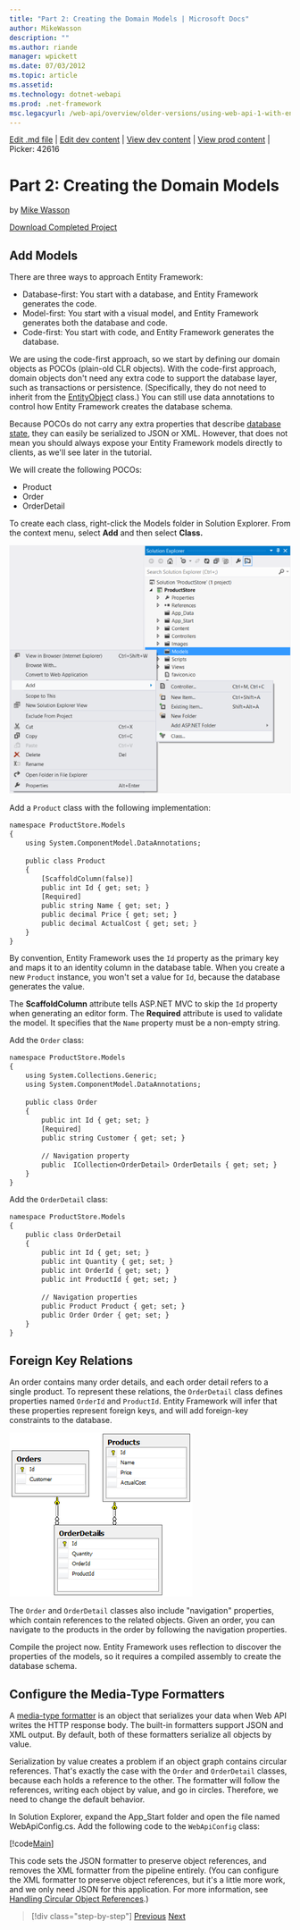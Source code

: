 ```yaml
---
title: "Part 2: Creating the Domain Models | Microsoft Docs"
author: MikeWasson
description: ""
ms.author: riande
manager: wpickett
ms.date: 07/03/2012
ms.topic: article
ms.assetid: 
ms.technology: dotnet-webapi
ms.prod: .net-framework
msc.legacyurl: /web-api/overview/older-versions/using-web-api-1-with-entity-framework-5/using-web-api-with-entity-framework-part-2
---
```

[Edit .md file](C:\Projects\msc\dev\Msc.Www\Web.ASP\App_Data\github\web-api\overview\older-versions\using-web-api-1-with-entity-framework-5\using-web-api-with-entity-framework-part-2.md) | [Edit dev content](http://www.aspdev.net/umbraco#/content/content/edit/42615) | [View dev content](http://docs.aspdev.net/tutorials/web-api/overview/older-versions/using-web-api-1-with-entity-framework-5/using-web-api-with-entity-framework-part-2.html) | [View prod content](http://www.asp.net/web-api/overview/older-versions/using-web-api-1-with-entity-framework-5/using-web-api-with-entity-framework-part-2) | Picker: 42616

Part 2: Creating the Domain Models
====================
by [Mike Wasson](https://github.com/MikeWasson)

[Download Completed Project](http://code.msdn.microsoft.com/ASP-NET-Web-API-with-afa30545)

## Add Models

There are three ways to approach Entity Framework:

- Database-first: You start with a database, and Entity Framework generates the code.
- Model-first: You start with a visual model, and Entity Framework generates both the database and code.
- Code-first: You start with code, and Entity Framework generates the database.

We are using the code-first approach, so we start by defining our domain objects as POCOs (plain-old CLR objects). With the code-first approach, domain objects don't need any extra code to support the database layer, such as transactions or persistence. (Specifically, they do not need to inherit from the [EntityObject](https://msdn.microsoft.com/en-us/library/system.data.objects.dataclasses.entityobject.aspx) class.) You can still use data annotations to control how Entity Framework creates the database schema.

Because POCOs do not carry any extra properties that describe [database state](https://msdn.microsoft.com/en-us/library/system.data.entitystate.aspx), they can easily be serialized to JSON or XML. However, that does not mean you should always expose your Entity Framework models directly to clients, as we'll see later in the tutorial.

We will create the following POCOs:

- Product
- Order
- OrderDetail

To create each class, right-click the Models folder in Solution Explorer. From the context menu, select **Add** and then select **Class.**

![](using-web-api-with-entity-framework-part-2/_static/image1.png)

Add a `Product` class with the following implementation:

    namespace ProductStore.Models
    {
        using System.ComponentModel.DataAnnotations;
    
        public class Product
        {
            [ScaffoldColumn(false)]
            public int Id { get; set; }
            [Required]
            public string Name { get; set; }
            public decimal Price { get; set; }
            public decimal ActualCost { get; set; }
        }
    }

By convention, Entity Framework uses the `Id` property as the primary key and maps it to an identity column in the database table. When you create a new `Product` instance, you won't set a value for `Id`, because the database generates the value.

The **ScaffoldColumn** attribute tells ASP.NET MVC to skip the `Id` property when generating an editor form. The **Required** attribute is used to validate the model. It specifies that the `Name` property must be a non-empty string.

Add the `Order` class:

    namespace ProductStore.Models
    {
        using System.Collections.Generic;
        using System.ComponentModel.DataAnnotations;
    
        public class Order
        {
            public int Id { get; set; }
            [Required]
            public string Customer { get; set; }
    
            // Navigation property
            public  ICollection<OrderDetail> OrderDetails { get; set; }
        }
    }

Add the `OrderDetail` class:

    namespace ProductStore.Models
    {
        public class OrderDetail
        {
            public int Id { get; set; }
            public int Quantity { get; set; }
            public int OrderId { get; set; }
            public int ProductId { get; set; }
    
            // Navigation properties
            public Product Product { get; set; }
            public Order Order { get; set; }
        }
    }

## Foreign Key Relations

An order contains many order details, and each order detail refers to a single product. To represent these relations, the `OrderDetail` class defines properties named `OrderId` and `ProductId`. Entity Framework will infer that these properties represent foreign keys, and will add foreign-key constraints to the database.

![](using-web-api-with-entity-framework-part-2/_static/image2.png)

The `Order` and `OrderDetail` classes also include "navigation" properties, which contain references to the related objects. Given an order, you can navigate to the products in the order by following the navigation properties.

Compile the project now. Entity Framework uses reflection to discover the properties of the models, so it requires a compiled assembly to create the database schema.

## Configure the Media-Type Formatters

A [media-type formatter](../../formats-and-model-binding/media-formatters.md) is an object that serializes your data when Web API writes the HTTP response body. The built-in formatters support JSON and XML output. By default, both of these formatters serialize all objects by value.

Serialization by value creates a problem if an object graph contains circular references. That's exactly the case with the `Order` and `OrderDetail` classes, because each holds a reference to the other. The formatter will follow the references, writing each object by value, and go in circles. Therefore, we need to change the default behavior.

In Solution Explorer, expand the App\_Start folder and open the file named WebApiConfig.cs. Add the following code to the `WebApiConfig` class:

[!code[Main](using-web-api-with-entity-framework-part-2/samples/sample1.xml?highlight=11)]

This code sets the JSON formatter to preserve object references, and removes the XML formatter from the pipeline entirely. (You can configure the XML formatter to preserve object references, but it's a little more work, and we only need JSON for this application. For more information, see [Handling Circular Object References](../../formats-and-model-binding/json-and-xml-serialization.md#handling_circular_object_references).)

>[!div class="step-by-step"] [Previous](using-web-api-with-entity-framework-part-1.md) [Next](using-web-api-with-entity-framework-part-3.md)